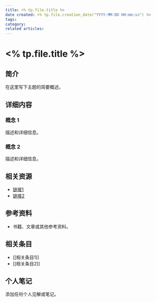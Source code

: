 ```yaml
---
title: <% tp.file.title %>
date created: <% tp.file.creation_date("YYYY-MM-DD HH:mm:ss") %>
tags:
category:
related articles:
---
```


# <% tp.file.title %>

## 简介

在这里写下主题的简要概述。

## 详细内容

### 概念 1

描述和详细信息。

### 概念 2

描述和详细信息。

## 相关资源

- [链接1](#)
- [链接2](#)

## 参考资料

- 书籍、文章或其他参考资料。

## 相关条目

- [[相关条目1]]
- [[相关条目2]]

## 个人笔记

添加任何个人见解或笔记。
